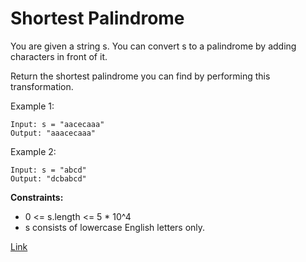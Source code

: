 # Shortest Palindrome

You are given a string s. You can convert s to a palindrome by adding characters in front of it.

Return the shortest palindrome you can find by performing this transformation.

Example 1:

```
Input: s = "aacecaaa"
Output: "aaacecaaa"
```

Example 2:

```
Input: s = "abcd"
Output: "dcbabcd"
```

**Constraints:**
- 0 <= s.length <= 5 * 10^4
- s consists of lowercase English letters only.

[Link](https://leetcode.com/problems/shortest-palindrome/description)